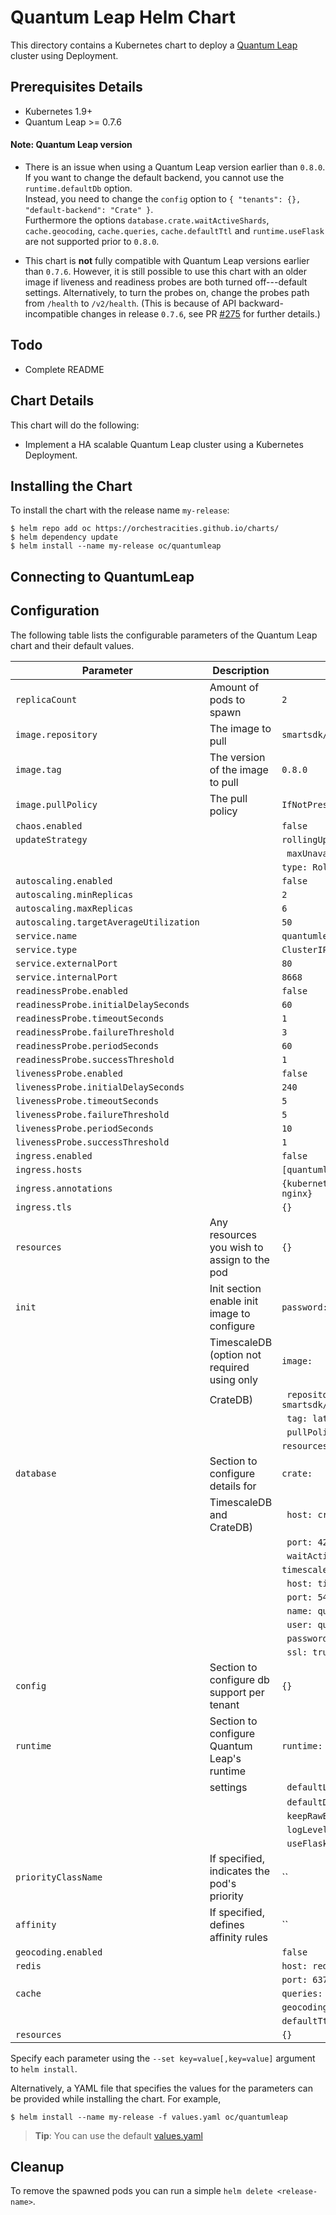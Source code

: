 # Quantum Leap Helm Chart

This directory contains a Kubernetes chart to deploy a [Quantum Leap](https://github.com/smartsdk/ngsi-timeseries-api) cluster using Deployment.

## Prerequisites Details

- Kubernetes 1.9+
- Quantum Leap >= 0.7.6

#### Note: Quantum Leap version

- There is an issue when using a Quantum Leap version earlier than `0.8.0`.  
  If you want to change the default backend, you cannot use the
  `runtime.defaultDb` option.  
  Instead, you need to change the `config` option
  to `{ "tenants": {}, "default-backend": "Crate" }`.  
  Furthermore the options `database.crate.waitActiveShards`, `cache.geocoding`,
  `cache.queries`, `cache.defaultTtl` and `runtime.useFlask` are not supported
  prior to `0.8.0`.

- This chart is **not** fully compatible with Quantum Leap versions earlier
  than `0.7.6`. However, it is still possible to use this chart with an older
  image if liveness and readiness probes are both turned off---default settings.
  Alternatively, to turn the probes on, change the probes path from `/health`
  to `/v2/health`. (This is because of API backward-incompatible changes in
  release `0.7.6`, see PR [#275](https://github.com/smartsdk/ngsi-timeseries-api/pull/275)
  for further details.)

## Todo

- Complete README

## Chart Details

This chart will do the following:

- Implement a HA scalable Quantum Leap cluster using a Kubernetes Deployment.

## Installing the Chart

To install the chart with the release name `my-release`:

```console
$ helm repo add oc https://orchestracities.github.io/charts/
$ helm dependency update
$ helm install --name my-release oc/quantumleap
```

## Connecting to QuantumLeap

## Configuration

The following table lists the configurable parameters of the Quantum Leap chart and their default values.

| Parameter                              | Description                                 | Default                                     |
| -------------------------------------- | ------------------------------------------- | ------------------------------------------- |
| `replicaCount`                         | Amount of pods to spawn                     | `2`                                         |
| `image.repository`                     | The image to pull                           | `smartsdk/quantumleap`                      |
| `image.tag`                            | The version of the image to pull            | `0.8.0`                                     |
| `image.pullPolicy`                     | The pull policy                             | `IfNotPresent`                              |
| `chaos.enabled`                        |                                             | `false`                                     |
| `updateStrategy`                       |                                             | `rollingUpdate:`                            |
|                                        |                                             | ` maxUnavailable: 1`                        |
|                                        |                                             | `type: RollingUpdate`                       |
| `autoscaling.enabled`                  |                                             | `false`                                     |
| `autoscaling.minReplicas`              |                                             | `2`                                         |
| `autoscaling.maxReplicas`              |                                             | `6`                                         |
| `autoscaling.targetAverageUtilization` |                                             | `50`                                        |
| `service.name`                         |                                             | `quantumleap`                               |
| `service.type`                         |                                             | `ClusterIP`                                 |
| `service.externalPort`                 |                                             | `80`                                        |
| `service.internalPort`                 |                                             | `8668`                                      |
| `readinessProbe.enabled`               |                                             | `false`                                     |
| `readinessProbe.initialDelaySeconds`   |                                             | `60`                                        |
| `readinessProbe.timeoutSeconds`        |                                             | `1`                                         |
| `readinessProbe.failureThreshold`      |                                             | `3`                                         |
| `readinessProbe.periodSeconds`         |                                             | `60`                                        |
| `readinessProbe.successThreshold`      |                                             | `1`                                         |
| `livenessProbe.enabled`                |                                             | `false`                                     |
| `livenessProbe.initialDelaySeconds`    |                                             | `240`                                       |
| `livenessProbe.timeoutSeconds`         |                                             | `5`                                         |
| `livenessProbe.failureThreshold`       |                                             | `5`                                         |
| `livenessProbe.periodSeconds`          |                                             | `10`                                        |
| `livenessProbe.successThreshold`       |                                             | `1`                                         |
| `ingress.enabled`                      |                                             | `false`                                     |
| `ingress.hosts`                        |                                             | `[quantumleap.example.com]`                 |
| `ingress.annotations`                  |                                             | `{kubernetes.io/ingress.class: nginx}`      |
| `ingress.tls`                          |                                             | `{}`                                        |
| `resources`                            | Any resources you wish to assign to the pod | `{}`                                        |
| `init`                                 | Init section enable init image to configure | `password: password`                        |
|                                        | TimescaleDB (option not required using only | `image:`                                    |
|                                        | CrateDB)                                    | ` repository: smartsdk/quantumleap-pg-init` |
|                                        |                                             | ` tag: latest`                              |
|                                        |                                             | ` pullPolicy: IfNotPresent`                 |
|                                        |                                             | `resources: {}`                             |
| `database`                             | Section to configure details for            | `crate:`                                    |
|                                        | TimescaleDB and CrateDB)                    | ` host: crate`                              |
|                                        |                                             | ` port: 4200`                               |
|                                        |                                             | ` waitActiveShards: 1`                      |
|                                        |                                             | `timescale:`                                |
|                                        |                                             | ` host: timescale`                          |
|                                        |                                             | ` port: 5432`                               |
|                                        |                                             | ` name: quantumleap`                        |
|                                        |                                             | ` user: quantumleap`                        |
|                                        |                                             | ` password: quantumleap`                    |
|                                        |                                             | ` ssl: true`                                |
| `config`                               | Section to configure db support per tenant  | `{}`                                        |
| `runtime`                              | Section to configure Quantum Leap's runtime | `runtime:`                                  |
|                                        | settings                                    | ` defaultLimit: 10000`                      |
|                                        |                                             | ` defaultDb: crate`                         |
|                                        |                                             | ` keepRawEntity: false`                     |
|                                        |                                             | ` logLevel: "INFO"`                         |
|                                        |                                             | ` useFlask: false`                          |
| `priorityClassName`                    | If specified, indicates the pod's priority  | ``                                          |
| `affinity`                             | If specified, defines affinity rules        | ``                                          |
| `geocoding.enabled`                    |                                             | `false`                                     |
| `redis`                                |                                             | `host: redis-redis`                         |
|                                        |                                             | `port: 6379`                                |
| `cache`                                |                                             | `queries: false`                            |
|                                        |                                             | `geocoding: false`                          |
|                                        |                                             | `defaultTtl: 60`                            |
| `resources`                            |                                             | `{}`                                        |

Specify each parameter using the `--set key=value[,key=value]` argument to `helm install`.

Alternatively, a YAML file that specifies the values for the parameters can be provided while installing the chart. For example,

```console
$ helm install --name my-release -f values.yaml oc/quantumleap
```

> **Tip**: You can use the default [values.yaml](values.yaml)

## Cleanup

To remove the spawned pods you can run a simple `helm delete <release-name>`.
